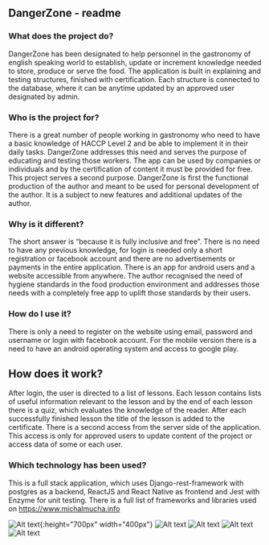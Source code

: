 ## DangerZone - readme

### What does the project do?

DangerZone has been designated to help personnel in the gastronomy of english speaking world to establish, update or increment knowledge needed to store, produce or serve the food. The application is built in explaining and testing structures, finished with certification. Each structure is connected to the database, where it can be anytime updated by an approved user designated by admin.

### Who is the project for?

There is a great number of people working in gastronomy who need to have a basic knowledge of HACCP Level 2 and be able to implement it in their daily tasks. DangerZone addresses this need and serves the purpose of educating and testing those workers. The app can be used by companies or individuals and by the certification of content it must be provided for free.
This project serves a second purpose. DangerZone is first the functional production of the author and meant to be used for personal development of the author. It is a subject to new features and additional updates of the author.

### Why is it different?

The short answer is “because it is fully inclusive and free”. There is no need to have any previous knowledge, for login is needed only a short registration or facebook account and there are no advertisements or payments in the entire application. There is an app for android users and a website accessible from anywhere.
The author recognised the need of hygiene standards in the food production environment and addresses those needs with a completely free app to uplift those standards by their users.

### How do I use it?

There is only a need to register on the website using email, password and username or login with facebook account. For the mobile version there is a need to have an android operating system and access to google play.

## How does it work?

After login, the user is directed to a list of lessons. Each lesson contains lists of useful information relevant to the lesson and by the end of each lesson there is a quiz, which evaluates the knowledge of the reader. After each successfully finished lesson the title of the lesson is added to the certificate.
There is a second access from the server side of the application. This access is only for approved users to update content of the project or access data of some or each user.

### Which technology has been used?

This is a full stack application, which uses Django-rest-framework with postgres as a backend, ReactJS and React Native as frontend and Jest with Enzyme for unit testing. There is a full list of frameworks and libraries used on https://www.michalmucha.info

![Alt text](./assets/DZMobileSlide1.jpg?raw=true "Title"){:height="700px" width="400px"}
![Alt text](./assets/DZMobileSlide2.jpg?raw=true "Title")
![Alt text](./assets/DZMobileSlide3.jpg?raw=true "Title")
![Alt text](./assets/DZMobileSlide4.jpg?raw=true "Title")
![Alt text](./assets/DZMobileSlide5.jpg?raw=true "Title")

